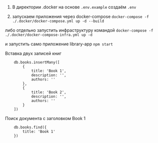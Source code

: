 1) В директории .docker на основе `.env.example` создаём `.env`

2) запускаем приложения через docker-compose
   `docker-compose -f ./.docker/docker-compose.yml up -d --build`
   
либо отдельно запустить инфраструктуру командой
   `docker-compose -f ./.docker/docker-compose-infra.yml up -d`
   
и запустить само приложение library-app
   `npm start`


Вставка двух записей книг
```
    db.books.insertMany([
        {   
            title: 'Book 1',
            description: '',
            authors: ''
        },
        {   
            title: 'Book 2',
            description: '',
            authors: ''
        }
    ])
```

Поиск документа с заголовком Book 1
```
    db.books.find({
        title: 'Book 1'
    })
```
